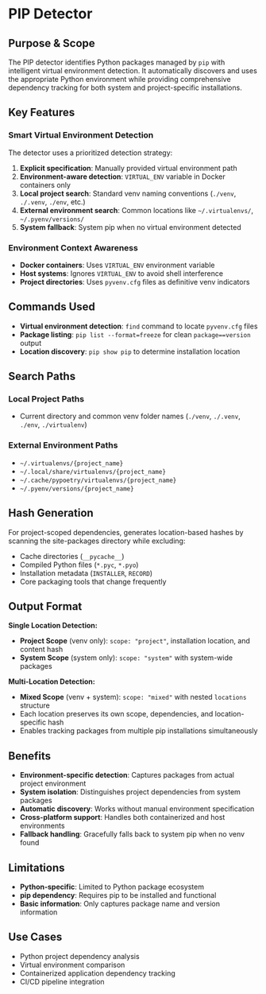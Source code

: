 # PIP Detector

## Purpose & Scope

The PIP detector identifies Python packages managed by `pip` with intelligent virtual environment detection. It automatically discovers and uses the appropriate Python environment while providing comprehensive dependency tracking for both system and project-specific installations.

## Key Features

### Smart Virtual Environment Detection

The detector uses a prioritized detection strategy:

1. **Explicit specification**: Manually provided virtual environment path
2. **Environment-aware detection**: `VIRTUAL_ENV` variable in Docker containers only
3. **Local project search**: Standard venv naming conventions (`./venv`, `./.venv`, `./env`, etc.)
4. **External environment search**: Common locations like `~/.virtualenvs/`, `~/.pyenv/versions/`
5. **System fallback**: System pip when no virtual environment detected

### Environment Context Awareness

- **Docker containers**: Uses `VIRTUAL_ENV` environment variable
- **Host systems**: Ignores `VIRTUAL_ENV` to avoid shell interference
- **Project directories**: Uses `pyvenv.cfg` files as definitive venv indicators

## Commands Used

- **Virtual environment detection**: `find` command to locate `pyvenv.cfg` files
- **Package listing**: `pip list --format=freeze` for clean `package==version` output
- **Location discovery**: `pip show pip` to determine installation location

## Search Paths

### Local Project Paths

- Current directory and common venv folder names (`./venv`, `./.venv`, `./env`, `./virtualenv`)

### External Environment Paths

- `~/.virtualenvs/{project_name}`
- `~/.local/share/virtualenvs/{project_name}`
- `~/.cache/pypoetry/virtualenvs/{project_name}`
- `~/.pyenv/versions/{project_name}`

## Hash Generation

For project-scoped dependencies, generates location-based hashes by scanning the site-packages directory while excluding:

- Cache directories (`__pycache__`)
- Compiled Python files (`*.pyc`, `*.pyo`)
- Installation metadata (`INSTALLER`, `RECORD`)
- Core packaging tools that change frequently

## Output Format

**Single Location Detection:**

- **Project Scope** (venv only): `scope: "project"`, installation location, and content hash
- **System Scope** (system only): `scope: "system"` with system-wide packages

**Multi-Location Detection:**

- **Mixed Scope** (venv + system): `scope: "mixed"` with nested `locations` structure
- Each location preserves its own scope, dependencies, and location-specific hash
- Enables tracking packages from multiple pip installations simultaneously

## Benefits

- **Environment-specific detection**: Captures packages from actual project environment
- **System isolation**: Distinguishes project dependencies from system packages
- **Automatic discovery**: Works without manual environment specification
- **Cross-platform support**: Handles both containerized and host environments
- **Fallback handling**: Gracefully falls back to system pip when no venv found

## Limitations

- **Python-specific**: Limited to Python package ecosystem
- **pip dependency**: Requires pip to be installed and functional
- **Basic information**: Only captures package name and version information

## Use Cases

- Python project dependency analysis
- Virtual environment comparison
- Containerized application dependency tracking
- CI/CD pipeline integration
